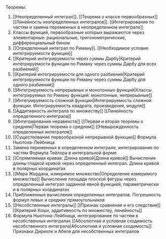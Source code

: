Теоремы:
1. [[Неопределенный интеграл]]. 
   [[Теорема о классе первообразных]] 
   [[Линейность неопределенных интегралов]]. 
   [[Интегрирование по частям и замена переменных в неопределенном интеграле]]
2. Классы функций, первообразные которых выражаются через элементарные: рациональные, тригонометрические, дифференциальный бином
3. [[Определенный интеграл по Риману]]. 
   [[Необходимое условие интегрируемости функции]]
4. [[Критерий интегрируемости через суммы Дарбу|Критерий интегрируемости функции по Риману через суммы Дарбу для всех разбиений]]
5. [[Критерий интегрируемости для одного разбиения|Критерий интегрируемости функции по Риману через суммы Дарбу для одного разбиения]]
6. [[Интегрируемость непрерывных и монотонных функций|Классы интегрируемых по Риману функций: монотонные, непрерывные]]
7. [[Интегрируемость сложной функции|Интегрируемость сложной функции. Интегрируемость квадрата, произведения, модуля]]
8. [[Аддитивность интеграла по множеству]]
   [[Линейность определенного интеграла]]
9. [[Интегрирование неравенств]]
   [[Первая и вторая теоремы о среднем|Первая теорема о среднем]]
   [[Невырожденность определенных интегралов]]
10. [[Существование первообразной непрерывной функции]]
    Формула Ньютона-Лейбница
11. Замена переменных в определенном интеграле, интегрирование по частям
    Формула Тейлора в интегральной форме
12. [[Спрямляемая кривая. Длина кривой|Длина кривой]]
    Вычисление длины гладкой кривой через определенный интеграл. Длина кривой в полярных координатах
13. [[Мера Жордана, измеримое множество|Определение измеримого множества]]
    Вычисление площади плоской фигуры через определенный интеграл заданной явной функцией, параметрически и в полярных координатах
14. Приближенные вычисления определенных интегралов. Погрешность формул левых и средних прямоугольников
15. [[Несобственные интегралы]]
    [[Признак сравнения и его следствия]]
    [[Критерий Коши, аддитивность по множеству, линейность]]
16. Формула Ньютона-Лейбница, интегрирование по частям в несобственных интегралах
    [[Абсолютная и условная сходимость несобственного интеграла|Абсолютная и условная сходимость]] 
    Признаки Дирихле и Абеля для несобственных интегралов